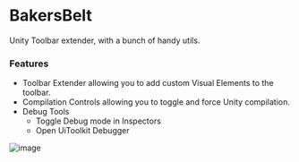 # BakersBelt
Unity Toolbar extender, with a bunch of handy utils.

### Features
- Toolbar Extender allowing you to add custom Visual Elements to the toolbar.
- Compilation Controls allowing you to toggle and force Unity compilation.
- Debug Tools
  - Toggle Debug mode in Inspectors
  - Open UiToolkit Debugger
 

![image](https://github.com/user-attachments/assets/aae9b0ca-52a6-413b-bf8a-22066b73001e)

